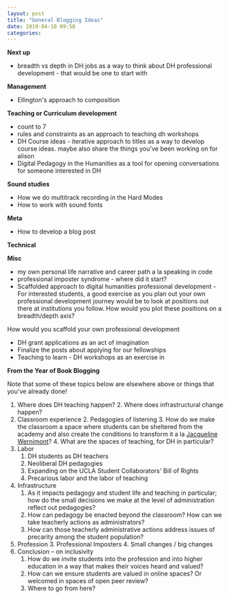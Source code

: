 ```yaml
---
layout: post
title: "General Blogging Ideas"
date: 2019-04-10 09:58
categories:
---
```


**Next up**
* breadth vs depth in DH jobs as a way to think about DH professional development - that would be one to start with

**Management**
* Ellington's approach to composition

**Teaching or Curriculum development**
* count to 7
* rules and constraints as an approach to teaching dh workshops
* DH Course ideas - iterative approach to titles as a way to develop course ideas. maybe also share the things you've been working on for alison
* Digital Pedagogy in the Humanities as a tool for opening conversations for someone interested in DH

**Sound studies**
* How we do multitrack recording in the Hard Modes
* How to work with sound fonts

**Meta**
* How to develop a blog post

**Technical**

**Misc**
* my own personal life narrative and career path a la speaking in code
* professional imposter syndrome - where did it start?
* Scaffolded approach to digital humanities professional development - For interested students, a good exercise as you plan out your own professional development journey would be to look at positions out there at institutions you follow. How would you plot these positions on a breadth/depth axis?

How would you scaffold your own professional development
* DH grant applications as an act of imagination
* Finalize the posts about applying for our fellowships
* Teaching to learn - DH workshops as an exercise in 

**From the Year of Book Blogging**

Note that some of these topics below are elsewhere above or things that you've already done!

1. Where does DH teaching happen?
    2. Where does infrastructural change happen?
1. Classroom experience
    2. Pedagogies of listening
    3. How do we make the classroom a space where students can be sheltered from the academy and also create the conditions to transform it a la [Jacqueline Wernimont](https://jwernimont.com/)?
    4. What are the spaces of teaching, for DH in particular?
2. Labor
    1. DH students as DH teachers
    2. Neoliberal DH pedagogies
    3. Expanding on the UCLA Student Collaborators' Bill of Rights
    4. Precarious labor and the labor of teaching
3. Infrastructure
    1. As it impacts pedagogy and student life and teaching in particular; how do the small decisions we make at the level of administration reflect out pedagogies?
    2. How can pedagogy be enacted beyond the classroom? How can we take teacherly actions as administrators?
    3. How can those teacherly administrative actions address issues of precarity among the student population?
4. Profession
    3. Professional Imposters
    4. Small changes / big changes
5. Conclusion – on inclusivity
    1. How do we invite students into the profession and into higher education in a way that makes their voices heard and valued?
    2. How can we ensure students are valued in online spaces? Or welcomed in spaces of open peer review?
    3. Where to go from here?